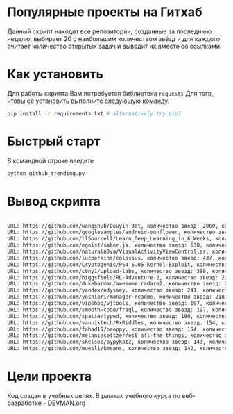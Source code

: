 

#  Популярные проекты на Гитхаб
Данный скрипт находит все репозитории, созданные за последнюю неделю, выбирает 20 с наибольшим количеством звёзд и для каждого считает количество открытых задач и выводит их вместе со ссылками.

# Как установить
Для работы скрипта Вам потребуется библиотека ```requests```
Для того, чтобы ее установить выполните следующую команду.
```bash
pip install -r requirements.txt # alternatively try pip3
```

# Быстрый старт
В командной строке введите
``` bash 
python github_trending.py
```


# Вывод скрипта
``` bash

URL: https://github.com/wangshub/Douyin-Bot, количество звезд: 2060, количество открытых задач:15 
URL: https://github.com/googlesamples/android-sunflower, количество звезд: 919, количество открытых задач:5 
URL: https://github.com/llSourcell/Learn_Deep_Learning_in_6_Weeks, количество звезд: 723, количество открытых задач:0 
URL: https://github.com/egoist/saber.js, количество звезд: 638, количество открытых задач:4 
URL: https://github.com/naturaln0va/VisualActivityViewController, количество звезд: 445, количество открытых задач:0 
URL: https://github.com/lucperkins/colossus, количество звезд: 437, количество открытых задач:1 
URL: https://github.com/Cryptogenic/PS4-5.05-Kernel-Exploit, количество звезд: 423, количество открытых задач:1 
URL: https://github.com/c0ny1/upload-labs, количество звезд: 388, количество открытых задач:1 
URL: https://github.com/higgsfield/RL-Adventure-2, количество звезд: 297, количество открытых задач:0 
URL: https://github.com/dukebarman/awesome-radare2, количество звезд: 246, количество открытых задач:0 
URL: https://github.com/yandex/odyssey, количество звезд: 241, количество открытых задач:3 
URL: https://github.com/yoshiori/manager-readme, количество звезд: 218, количество открытых задач:0 
URL: https://github.com/vipshop/vjtools, количество звезд: 197, количество открытых задач:5 
URL: https://github.com/smooth-code/fraql, количество звезд: 197, количество открытых задач:0 
URL: https://github.com/spatie/typed, количество звезд: 190, количество открытых задач:0 
URL: https://github.com/vanniktech/RxRiddles, количество звезд: 154, количество открытых задач:2 
URL: https://github.com/fahad19/proppy, количество звезд: 154, количество открытых задач:2 
URL: https://github.com/melanieseltzer/es6-all-the-things, количество звезд: 146, количество открытых задач:3 
URL: https://github.com/skelsec/pypykatz, количество звезд: 143, количество открытых задач:0 
URL: https://github.com/muesli/kmeans, количество звезд: 142, количество открытых задач:1 

```

# Цели проекта
Код создан в учебных целях. В рамках учебного курса по веб-разработке -  [DEVMAN.org](https://devman.org/)

